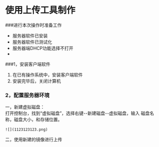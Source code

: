 # 使用上传工具制作
###进行本次操作时准备工作
* 服务器软件已安装
* 服务器软件已测试化
* 服务器端DHCP功能选择不打开
* 


###1，安装客户端软件
1. 在已有操作系统中，安装客户端软件
2. 安装完毕后，关闭计算机


### 2，配置服务器环境
一，新建虚拟磁盘：    
    打开控制台，找到“虚拟磁盘”，选择右键--新建磁盘--虚拟磁盘，输入 磁盘名称，磁盘大小，和存储位置。   
    
    ![](1123123123.png)
    
    
       
     
二，使用新建的镜像进行上传
    
    
        
        
   
   
   
     
     


















    
   






